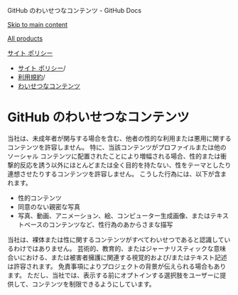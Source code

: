 GitHub のわいせつなコンテンツ - GitHub Docs

[Skip to main content](#main-content)

[All products](/ja)

[サイト ポリシー](/ja/site-policy)

* [サイト ポリシー](/ja/site-policy)/
* [利用規約](/ja/site-policy/acceptable-use-policies)/
* [わいせつなコンテンツ](/ja/site-policy/acceptable-use-policies/github-sexually-obscene-content)

GitHub のわいせつなコンテンツ
==========

当社は、未成年者が関与する場合を含む、他者の性的な利用または悪用に関するコンテンツを許容しません。 特に、当該コンテンツがプロファイルまたは他のソーシャル コンテンツに配置されたことにより増幅される場合、性的または衝撃的反応を誘う以外にほとんどまたは全く目的を持たない、性をテーマとしたり連想させたりするコンテンツを許容しません。 こうした行為には、以下が含まれます。

* 性的コンテンツ
* 同意のない親密な写真
* 写真、動画、アニメーション、絵、コンピューター生成画像、またはテキストベースのコンテンツなど、性行為のあからさまな描写

当社は、裸体または性に関するコンテンツがすべてわいせつであると認識しているわけではありません。 芸術的、教育的、またはジャーナリスティックな意味合いにおける、または被害者擁護に関連する視覚的および/またはテキスト記述は許容されます。 免責事項によりプロジェクトの背景が伝えられる場合もあります。 ただし、当社では、表示する前にオプトインする選択肢をユーザーに提供して、コンテンツを制限できるようにしています。
